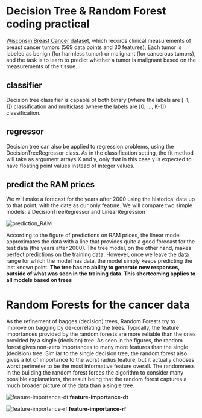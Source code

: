 # Decision Tree & Random Forest coding practical

[Wisconsin Breast Cancer dataset](https://archive.ics.uci.edu/ml/datasets/Breast+Cancer+Wisconsin+(Diagnostic)), which records clinical measurements of breast cancer tumors (569 data points and 30 features); Each tumor is labeled as benign (for harmless tumor) or malignant (for cancerous tumors), and the task is to learn to predict whether a tumor is malignant based on the measurements of the tissue.

## classifier
Decision tree classifier is capable of both binary (where the labels are [-1, 1]) classification and multiclass (where the labels are [0, ..., K-1]) classification.

## regressor
Decision tree can also be applied to regression problems, using the DecisionTreeRegressor class. As in the classification setting, the fit method will take as argument arrays X and y, only that in this case y is expected to have floating point values instead of integer values.

## predict the RAM prices
We will make a forecast for the years after 2000 using the historical data up to that point, with the date as our only feature. We will compare two simple models: a DecisionTreeRegressor and LinearRegression

![prediction_RAM]('./prediction_RAM.png')

According to the figure of predictions on RAM prices, the linear model approximates the data with a line that provides quite a good forecast for the test data (the years after 2000). The tree model, on the other hand, makes perfect predictions on the training data. However, once we leave the data range for which the model has data, the model simply keeps predicting the last known point. __The tree has no ability to generate new responses, outside of what was seen in the training data. This shortcoming applies to all models based on trees__

# Random Forests for the cancer data
As the refinement of bagges (decision) trees, Random Forests try to improve on bagging by de-correlating the trees. Typically, the feature importances provided by the random forests are more reliable than the ones provided by a single (decision) tree. As seen in the figures, the random forest gives non-zero importances to many more features than the single (decision) tree. Similar to the single decision tree, the random forest also gives a lot of importance to the worst radius feature, but it actually chooses worst perimeter to be the most informative feature overall. The randomness in the building the random forest forces the algorithm to consider many possible explanations, the result being that the random forest captures a much broader picture of the data than a single tree.

![feature-importance-dt]('./feature-importance-dt.png')
__feature-importance-dt__

![feature-importance-rf]('./feature-importance-rf.png')
__feature-importance-rf__